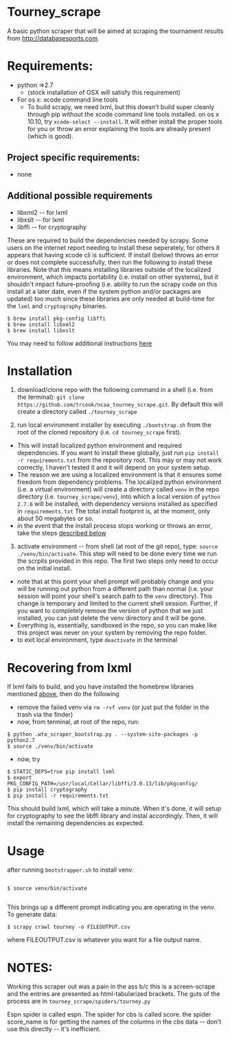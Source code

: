 Tourney_scrape
=================

A basic python scraper that will be aimed at scraping the tournament results from http://databasesports.com.

Requirements:
=============

* python =>2.7
	* (stock installation of OSX will satisfy this requirement)
* For os x: xcode command line tools
	* To build scrapy, we need lxml, but this doesn't build super cleanly through pip without the xcode command line tools installed. on os x 10.10, try `xcode-select --install`. It will either install the proper tools for you or throw an error explaining the tools are already present (which is good).

## Project specific requirements:

* none

## Additional possible requirements <a id="additionalreqs"></a>

* libxml2 -- for lxml
* libxslt -- for lxml
* libffi -- for cryptography

These are required to build the dependencies needed  by scrapy. Some users on the internet report needing to install these seperately, for others it appears that having xcode cli is sufficient. If install (below) throws an error or does not complete successfully, then run the following to install these libraries. Note that this means installing libraries outside of the localized environment, which impacts portability (i.e. install on other systems), but it shouldn't impact future-proofing (i.e. ability to run the scrapy code on this install at a later date, even if the system python and/or packages are updated) too much since these libraries are only needed at build-time for the `lxml` and `cryptography` binaries.

```{bash}
$ brew install pkg-config libffi
$ brew install libxml2 
$ brew install libxslt
```

You may need to follow additional instructions [here](#recoveringlxml)

Installation
============

1. download/clone repo with the following command in a shell (i.e. from the terminal):  `git clone https://github.com/trcook/ncaa_tourney_scrape.git`. By default this will create a directory called `./tourney_scrape`

2. run local environment installer by executing `./bootstrap.sh` from the root of the cloned repository (i.e. `cd tourney_scrape` first). 
  - This will install localized python environment and required dependencies. If you want to install these globally, just run `pip install -r requirements.txt` from the repository root. This may or may not work correctly, I haven't tested it and it will depend on your system setup. 
  - The reason we are using a localized environment is that it ensures some freedom from dependency problems. The localized python environment (i.e. a virtual environment) will create a directory called `venv` in the repo directory (i.e. `tourney_scrape/venv`), into which a local version of `python 2.7.6` will be installed, with dependency versions installed as specified in `requirements.txt` The total install footprint is, at the moment, only about 50 megabytes or so. 
  - in the event that the install process stops working or throws an error, take the steps [described below](#recoveringlxml)

3. activate environment -- from shell (at root of the git repo), type: `source ./venv/bin/activate`. This step will need to be done every time we run the scrpits provided in this repo. The first two steps only need to occur on the initial install.

  - note that at this point your shell prompt will probably change and you will be running out python from a different path than normal (i.e. your session will point your shell's search path to the `venv` directory). This change is temporary and limited to the current shell session. Further, if you want to completely remove the version of python that we just installed, you can just delete the venv directory and it will be gone. 
  - Everything is, essentially, sandboxed in the repo, so you can make like this project was never on your system by removing the repo folder. 
  - to exit local environment, type `deactivate` in the terminal


Recovering from lxml <a id="recoveringlxml"></a>
============================================================

If lxml fails to build, and you have installed the homebrew libraries mentioned [above](#additionalreqs), then do the following

* remove the failed venv via `rm -rvf venv` (or just put the folder in the trash via the finder)
* now, from terminal, at root of the repo, run:

```{bash}
$ python .wto_scraper_bootstrap.py . --system-site-packages -p python2.7
$ source ./venv/bin/activate
```
* now, try 
```{bash}
$ STATIC_DEPS=true pip install lxml
$ export PKG_CONFIG_PATH=/usr/local/Cellar/libffi/3.0.13/lib/pkgconfig/
$ pip install cryptography
$ pip install -r requirements.txt
```
This should build lxml, which will take a minute. 
When it's done, it will setup for cryptography to see the libffi library and instal accordingly. Then, it will install the remaining dependencies as expected.




Usage
=====

after running `bootstrapper.sh` to install venv:

```

$ source venv/bin/activate


```
This brings up a different prompt indicating you are operating in the venv. To generate data: 

```
$ scrapy crawl tourney -o FILEOUTPUT.csv

```

where FILEOUTPUT.csv is whatever you want for a file output name.


NOTES: 
======

Working this scraper out was a pain in the ass b/c this is a screen-scrape and the entries are presented as html-tabularized brackets. The guts of the process are in `tourney_scrape/spiders/tourney.py`

Espn spider is called espn. 
The spider for cbs is called score. 
the spider score_name is for getting the names of the columns in the cbs data -- don't use this directly -- it's inefficient. 
